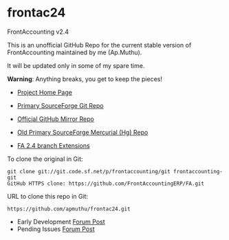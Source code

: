 frontac24
=========

FrontAccounting v2.4

This is an unofficial GitHub Repo for the current stable version of FrontAccounting maintained by me (Ap.Muthu).

It will be updated only in some of my spare time.

<b>Warning</b>: Anything breaks, you get to keep the pieces!

* [Project Home Page](http://www.frontaccounting.com)
* [Primary SourceForge Git Repo](https://sourceforge.net/p/frontaccounting/git/ci/master/tree/)
* [Official GitHub Mirror Repo](https://github.com/FrontAccountingERP/FA/tree/master)
* [Old Primary SourceForge Mercurial (Hg) Repo](http://sourceforge.net/p/frontaccounting/mercurial/ci/unstable/tree/)

* [FA 2.4 branch Extensions](https://github.com/apmuthu/FA24extensions)

To clone the original in Git:
````
git clone git://git.code.sf.net/p/frontaccounting/git frontaccounting-git
GitHub HTTPS clone: https://github.com/FrontAccountingERP/FA.git
````

URL to clone this repo in Git:
````
https://github.com/apmuthu/frontac24.git
````

* Early Development [Forum Post](http://frontaccounting.com/punbb/viewtopic.php?id=5380)
* Pending Issues [Forum Post](http://frontaccounting.com/punbb/viewtopic.php?id=6700)
